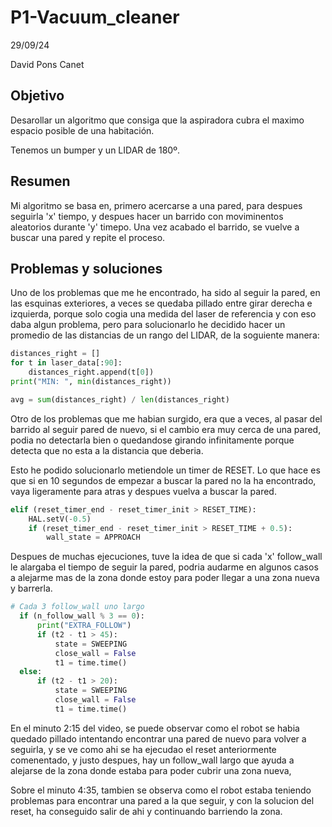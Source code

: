 # P1-Vacuum_cleaner

29/09/24

David Pons Canet

## Objetivo

Desarollar un algoritmo que consiga que la aspiradora cubra el maximo espacio posible de una habitación.

Tenemos un bumper y un LIDAR de 180º.

## Resumen

Mi algoritmo se basa en, primero acercarse a una pared, para despues seguirla 'x' tiempo, y despues hacer un barrido con moviminentos aleatorios
durante 'y' timepo. Una vez acabado el barrido, se vuelve a buscar una pared y repite el proceso.

## Problemas y soluciones

Uno de los problemas que me he encontrado, ha sido al seguir la pared, en las esquinas exteriores, a veces se quedaba pillado entre girar derecha e izquierda, porque solo cogia una medida del laser de referencia y con eso daba algun problema, pero para solucionarlo he decidido hacer un promedio de las distancias de un rango del LIDAR, de la soguiente manera:

```python
distances_right = []
for t in laser_data[:90]:
    distances_right.append(t[0])
print("MIN: ", min(distances_right))

avg = sum(distances_right) / len(distances_right)
```

Otro de los problemas que me habian surgido, era que a veces, al pasar del barrido al seguir pared de nuevo, si el cambio era muy cerca de una pared, podia no detectarla bien o quedandose girando infinitamente porque detecta que no esta a la distancia que deberia.

Esto he podido solucionarlo metiendole un timer de RESET. Lo que hace es que si en 10 segundos de empezar a buscar la pared no la ha encontrado, vaya ligeramente para atras y despues vuelva a buscar la pared.

```python
elif (reset_timer_end - reset_timer_init > RESET_TIME):
    HAL.setV(-0.5)
    if (reset_timer_end - reset_timer_init > RESET_TIME + 0.5):
        wall_state = APPROACH
```

Despues de muchas ejecuciones, tuve la idea de que si cada 'x' follow_wall le alargaba el tiempo de seguir la pared, podria audarme en algunos casos a alejarme mas de la zona donde estoy para poder llegar a una zona nueva y barrerla.

```python
# Cada 3 follow_wall uno largo
  if (n_follow_wall % 3 == 0):
      print("EXTRA_FOLLOW")
      if (t2 - t1 > 45):
          state = SWEEPING
          close_wall = False
          t1 = time.time()
  else:
      if (t2 - t1 > 20):
          state = SWEEPING
          close_wall = False
          t1 = time.time()
```
En el minuto 2:15 del video, se puede observar como el robot se habia quedado pillado intentando encontrar una pared de nuevo para volver a seguirla, y se ve como ahi se ha ejecudao el reset anteriormente comenentado, y justo despues, hay un follow_wall largo que ayuda a alejarse de la zona donde estaba para poder cubrir una zona nueva,

Sobre el minuto 4:35, tambien se observa como el robot estaba teniendo problemas para encontrar una pared a la que seguir, y con la solucion del reset, ha conseguido salir de ahi y continuando barriendo la zona.